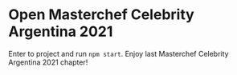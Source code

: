 # Open Masterchef Celebrity Argentina 2021

Enter to project and run `npm start`. Enjoy last Masterchef Celebrity Argentina 2021 chapter!

